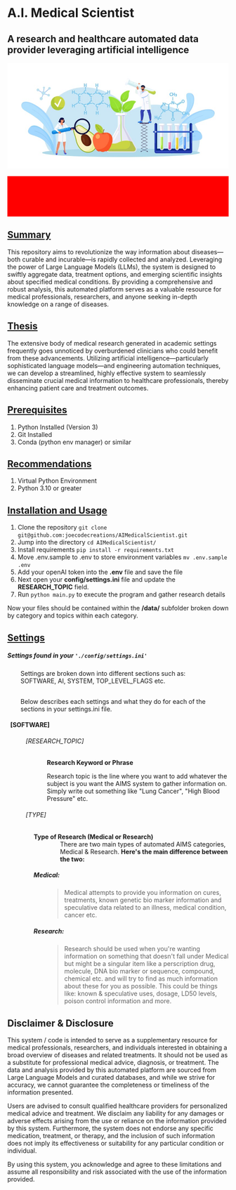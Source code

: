 # A.I. Medical Scientist

## A research and healthcare automated data provider leveraging artificial intelligence
![Image description](images/header.jpg)

<div style="color:red; background:red; padding:10px; text-align:center; font-weight:bold;">
  <h2> This repo is NOT ready for use yet. </h2>
</div>

## <u>Summary</u>

This repository aims to revolutionize the way information about diseases—both curable and incurable—is rapidly collected and analyzed. Leveraging the power of Large Language Models (LLMs), the system is designed to swiftly aggregate data, treatment options, and emerging scientific insights about specified medical conditions. By providing a comprehensive and robust analysis, this automated platform serves as a valuable resource for medical professionals, researchers, and anyone seeking in-depth knowledge on a range of diseases.

## <u>Thesis</u>

The extensive body of medical research generated in academic settings frequently goes unnoticed by overburdened clinicians who could benefit from these advancements. Utilizing artificial intelligence—particularly sophisticated language models—and engineering automation techniques, we can develop a streamlined, highly effective system to seamlessly disseminate crucial medical information to healthcare professionals, thereby enhancing patient care and treatment outcomes.

## <u>Prerequisites</u>

1. Python Installed (Version 3)
2. Git Installed
3. Conda (python env manager) or similar

## <u>Recommendations</u>

1. Virtual Python Environment
2. Python 3.10 or greater

## <u>Installation and Usage</u>


1. Clone the repository `git clone git@github.com:joecodecreations/AIMedicalScientist.git`
2. Jump into the directory `cd AIMedicalScientist/` 
2. Install requirements `pip install -r requirements.txt`
3. Move .env.sample to .env to store environment variables `mv .env.sample .env`
4. Add your openAI token into the **.env** file and save the file
5. Next open your **config/settings.ini** file and update the **RESEARCH_TOPIC** field.
6. Run `python main.py` to execute the program and gather research details

Now your files should be contained within the **/data/** subfolder broken down by category and topics within each category.

## <u>Settings</u> 
##### Settings found in your `'./config/settings.ini'`
<div style="display:block;padding-left:30px;">
Settings are broken down into different sections such as:
<div>SOFTWARE, AI, SYSTEM, TOP_LEVEL_FLAGS etc.</div>
<div style="display:block;padding-top:30px;">
Below describes each settings and what they do for each of the sections in your settings.ini file.
</div>
</div>


#### &nbsp; [SOFTWARE]
<div style="display:block;padding-left:30px;">

###### &nbsp;&nbsp; [RESEARCH_TOPIC]
<div style="marign-left:50px; display:block;padding-left:60px;">
<b>Research Keyword or Phrase</b> 

Research topic is the line where you want to add whatever the subject is you want the AIMS system to gather information on. Simply write out something like "Lung Cancer", "High Blood Pressure" etc. 
</div>

</div> 

<div style="display:block;padding-left:30px;">

###### &nbsp;&nbsp; [TYPE]

<div style="display:block;padding-left:30px;"> 
<b>Type of Research (Medical or Research)</b> 
<div style="marign-left:50px; display:block;padding-left:60px;">There are two main types of automated AIMS categories, Medical & Research. <b>Here's the main difference between the two:</b>
</div>

</div>
</div> 
<div style="display:block;padding-left:30px;">

#####  &nbsp;&nbsp;&nbsp;&nbsp;&nbsp;&nbsp;&nbsp;&nbsp;  Medical: 

<div style="marign-left:50px; display:block;padding-left:60px;">

> Medical attempts to provide you information on cures, treatments, known genetic bio marker information and speculative data related to an illness, medical condition, cancer etc. 

</div>

#####  &nbsp;&nbsp;&nbsp;&nbsp;&nbsp;&nbsp;&nbsp;&nbsp;  Research: 
<div style="marign-left:50px; display:block;padding-left:60px;">

> Research should be used when you're wanting information on something that doesn't fall under Medical but might be a singular item like a perscription drug, molecule, DNA bio marker or sequence, compound, chemical etc. and will try to find as much information about these for you as possible. This could be things like: known & speculative uses, dosage, LD50 levels, poison control information and more. 
</div>


</div>

## Disclaimer & Disclosure

This system / code is intended to serve as a supplementary resource for medical professionals, researchers, and individuals interested in obtaining a broad overview of diseases and related treatments. It should not be used as a substitute for professional medical advice, diagnosis, or treatment. The data and analysis provided by this automated platform are sourced from Large Language Models and curated databases, and while we strive for accuracy, we cannot guarantee the completeness or timeliness of the information presented.

Users are advised to consult qualified healthcare providers for personalized medical advice and treatment. We disclaim any liability for any damages or adverse effects arising from the use or reliance on the information provided by this system. Furthermore, the system does not endorse any specific medication, treatment, or therapy, and the inclusion of such information does not imply its effectiveness or suitability for any particular condition or individual.

By using this system, you acknowledge and agree to these limitations and assume all responsibility and risk associated with the use of the information provided.